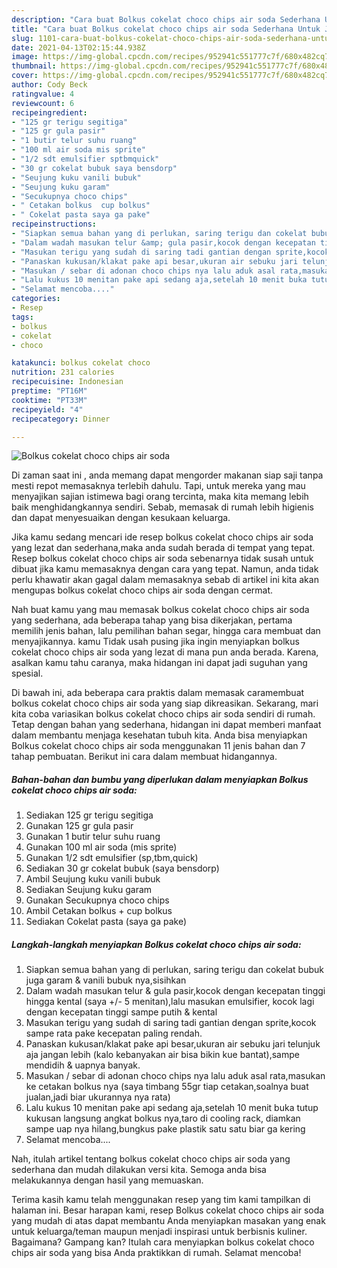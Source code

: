 ```yaml
---
description: "Cara buat Bolkus cokelat choco chips air soda Sederhana Untuk Jualan"
title: "Cara buat Bolkus cokelat choco chips air soda Sederhana Untuk Jualan"
slug: 1101-cara-buat-bolkus-cokelat-choco-chips-air-soda-sederhana-untuk-jualan
date: 2021-04-13T02:15:44.938Z
image: https://img-global.cpcdn.com/recipes/952941c551777c7f/680x482cq70/bolkus-cokelat-choco-chips-air-soda-foto-resep-utama.jpg
thumbnail: https://img-global.cpcdn.com/recipes/952941c551777c7f/680x482cq70/bolkus-cokelat-choco-chips-air-soda-foto-resep-utama.jpg
cover: https://img-global.cpcdn.com/recipes/952941c551777c7f/680x482cq70/bolkus-cokelat-choco-chips-air-soda-foto-resep-utama.jpg
author: Cody Beck
ratingvalue: 4
reviewcount: 6
recipeingredient:
- "125 gr terigu segitiga"
- "125 gr gula pasir"
- "1 butir telur suhu ruang"
- "100 ml air soda mis sprite"
- "1/2 sdt emulsifier sptbmquick"
- "30 gr cokelat bubuk saya bensdorp"
- "Seujung kuku vanili bubuk"
- "Seujung kuku garam"
- "Secukupnya choco chips"
- " Cetakan bolkus  cup bolkus"
- " Cokelat pasta saya ga pake"
recipeinstructions:
- "Siapkan semua bahan yang di perlukan, saring terigu dan cokelat bubuk juga garam &amp; vanili bubuk nya,sisihkan"
- "Dalam wadah masukan telur &amp; gula pasir,kocok dengan kecepatan tinggi hingga kental (saya +/- 5 menitan),lalu masukan emulsifier, kocok lagi dengan kecepatan tinggi sampe putih &amp; kental"
- "Masukan terigu yang sudah di saring tadi gantian dengan sprite,kocok sampe rata pake kecepatan paling rendah."
- "Panaskan kukusan/klakat pake api besar,ukuran air sebuku jari telunjuk aja jangan lebih (kalo kebanyakan air bisa bikin kue bantat),sampe mendidih &amp; uapnya banyak."
- "Masukan / sebar di adonan choco chips nya lalu aduk asal rata,masukan ke cetakan bolkus nya (saya timbang 55gr tiap cetakan,soalnya buat jualan,jadi biar ukurannya nya rata)"
- "Lalu kukus 10 menitan pake api sedang aja,setelah 10 menit buka tutup kukusan langsung angkat bolkus nya,taro di cooling rack, diamkan sampe uap nya hilang,bungkus pake plastik satu satu biar ga kering"
- "Selamat mencoba...."
categories:
- Resep
tags:
- bolkus
- cokelat
- choco

katakunci: bolkus cokelat choco 
nutrition: 231 calories
recipecuisine: Indonesian
preptime: "PT16M"
cooktime: "PT33M"
recipeyield: "4"
recipecategory: Dinner

---
```



![Bolkus cokelat choco chips air soda](https://img-global.cpcdn.com/recipes/952941c551777c7f/680x482cq70/bolkus-cokelat-choco-chips-air-soda-foto-resep-utama.jpg)

Di zaman  saat ini , anda memang dapat mengorder makanan siap saji tanpa mesti repot memasaknya terlebih dahulu. Tapi, untuk mereka yang mau menyajikan sajian istimewa bagi orang tercinta, maka kita memang lebih baik menghidangkannya sendiri. Sebab, memasak di rumah lebih higienis dan dapat menyesuaikan dengan kesukaan keluarga.

Jika kamu sedang mencari ide resep bolkus cokelat choco chips air soda yang lezat dan sederhana,maka anda sudah berada di tempat yang tepat. Resep bolkus cokelat choco chips air soda  sebenarnya tidak susah untuk dibuat jika kamu memasaknya dengan cara yang tepat. Namun, anda tidak perlu khawatir akan gagal dalam memasaknya 
sebab di artikel ini kita akan mengupas bolkus cokelat choco chips air soda dengan cermat.  



Nah buat kamu yang mau memasak bolkus cokelat choco chips air soda yang sederhana, ada beberapa tahap yang bisa dikerjakan, pertama memilih jenis bahan, lalu pemilihan bahan segar, hingga cara membuat dan menyajikannya. kamu Tidak usah pusing jika ingin menyiapkan bolkus cokelat choco chips air soda yang lezat di mana pun anda berada. Karena, asalkan kamu  tahu caranya, maka hidangan ini dapat jadi suguhan yang spesial.

Di bawah ini, ada beberapa cara praktis  dalam memasak caramembuat bolkus cokelat choco chips air soda yang siap dikreasikan. Sekarang, mari kita coba variasikan bolkus cokelat choco chips air soda sendiri di rumah. Tetap dengan bahan yang sederhana, hidangan ini dapat memberi manfaat dalam membantu menjaga kesehatan tubuh kita. Anda bisa menyiapkan Bolkus cokelat choco chips air soda menggunakan 11 jenis bahan dan 7 tahap pembuatan. Berikut ini cara dalam membuat hidangannya.

<!--inarticleads1-->

##### Bahan-bahan dan bumbu yang diperlukan dalam menyiapkan Bolkus cokelat choco chips air soda:

1. Sediakan 125 gr terigu segitiga
1. Gunakan 125 gr gula pasir
1. Gunakan 1 butir telur suhu ruang
1. Gunakan 100 ml air soda (mis sprite)
1. Gunakan 1/2 sdt emulsifier (sp,tbm,quick)
1. Sediakan 30 gr cokelat bubuk (saya bensdorp)
1. Ambil Seujung kuku vanili bubuk
1. Sediakan Seujung kuku garam
1. Gunakan Secukupnya choco chips
1. Ambil  Cetakan bolkus + cup bolkus
1. Sediakan  Cokelat pasta (saya ga pake)




<!--inarticleads2-->

##### Langkah-langkah menyiapkan Bolkus cokelat choco chips air soda:

1. Siapkan semua bahan yang di perlukan, saring terigu dan cokelat bubuk juga garam &amp; vanili bubuk nya,sisihkan
1. Dalam wadah masukan telur &amp; gula pasir,kocok dengan kecepatan tinggi hingga kental (saya +/- 5 menitan),lalu masukan emulsifier, kocok lagi dengan kecepatan tinggi sampe putih &amp; kental
1. Masukan terigu yang sudah di saring tadi gantian dengan sprite,kocok sampe rata pake kecepatan paling rendah.
1. Panaskan kukusan/klakat pake api besar,ukuran air sebuku jari telunjuk aja jangan lebih (kalo kebanyakan air bisa bikin kue bantat),sampe mendidih &amp; uapnya banyak.
1. Masukan / sebar di adonan choco chips nya lalu aduk asal rata,masukan ke cetakan bolkus nya (saya timbang 55gr tiap cetakan,soalnya buat jualan,jadi biar ukurannya nya rata)
1. Lalu kukus 10 menitan pake api sedang aja,setelah 10 menit buka tutup kukusan langsung angkat bolkus nya,taro di cooling rack, diamkan sampe uap nya hilang,bungkus pake plastik satu satu biar ga kering
1. Selamat mencoba....




Nah, itulah artikel tentang  bolkus cokelat choco chips air soda  yang sederhana dan mudah dilakukan versi kita. Semoga anda bisa melakukannya dengan hasil yang memuaskan. 

Terima kasih kamu telah menggunakan resep yang tim kami tampilkan di halaman ini. Besar harapan kami, resep  Bolkus cokelat choco chips air soda yang mudah di atas dapat membantu Anda menyiapkan masakan yang enak untuk keluarga/teman maupun menjadi inspirasi untuk berbisnis kuliner. Bagaimana? Gampang kan? Itulah cara menyiapkan bolkus cokelat choco chips air soda yang bisa Anda praktikkan di rumah. Selamat mencoba!

